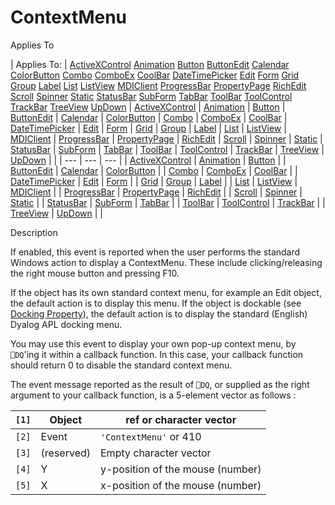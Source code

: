 




<h1 class="heading"><span class="name">ContextMenu</span></h1>

Applies To

| Applies To: | [ActiveXControl](../a-z/activexcontrol.md) [Animation](../a-z/animation.md) [Button](../a-z/button.md) [ButtonEdit](../a-z/buttonedit.md) [Calendar](../a-z/calendar.md) [ColorButton](../a-z/colorbutton.md) [Combo](../a-z/combo.md) [ComboEx](../a-z/comboex.md) [CoolBar](../a-z/coolbar.md) [DateTimePicker](../a-z/datetimepicker.md) [Edit](../a-z/edit.md) [Form](../a-z/form.md) [Grid](../a-z/grid.md) [Group](../a-z/group.md) [Label](../a-z/label.md) [List](../a-z/list.md) [ListView](../a-z/listview.md) [MDIClient](../a-z/mdiclient.md) [ProgressBar](../a-z/progressbar.md) [PropertyPage](../a-z/propertypage.md) [RichEdit](../a-z/richedit.md) [Scroll](../a-z/scroll.md) [Spinner](../a-z/spinner.md) [Static](../a-z/static.md) [StatusBar](../a-z/statusbar.md) [SubForm](../a-z/subform.md) [TabBar](../a-z/tabbar.md) [ToolBar](../a-z/toolbar.md) [ToolControl](../a-z/toolcontrol.md) [TrackBar](../a-z/trackbar.md) [TreeView](../a-z/treeview.md) [UpDown](../a-z/updown.md) | [ActiveXControl](../a-z/activexcontrol.md) | [Animation](../a-z/animation.md) | [Button](../a-z/button.md) | [ButtonEdit](../a-z/buttonedit.md) | [Calendar](../a-z/calendar.md) | [ColorButton](../a-z/colorbutton.md) | [Combo](../a-z/combo.md) | [ComboEx](../a-z/comboex.md) | [CoolBar](../a-z/coolbar.md) | [DateTimePicker](../a-z/datetimepicker.md) | [Edit](../a-z/edit.md) | [Form](../a-z/form.md) | [Grid](../a-z/grid.md) | [Group](../a-z/group.md) | [Label](../a-z/label.md) | [List](../a-z/list.md) | [ListView](../a-z/listview.md) | [MDIClient](../a-z/mdiclient.md) | [ProgressBar](../a-z/progressbar.md) | [PropertyPage](../a-z/propertypage.md) | [RichEdit](../a-z/richedit.md) | [Scroll](../a-z/scroll.md) | [Spinner](../a-z/spinner.md) | [Static](../a-z/static.md) | [StatusBar](../a-z/statusbar.md) | [SubForm](../a-z/subform.md) | [TabBar](../a-z/tabbar.md) | [ToolBar](../a-z/toolbar.md) | [ToolControl](../a-z/toolcontrol.md) | [TrackBar](../a-z/trackbar.md) | [TreeView](../a-z/treeview.md) | [UpDown](../a-z/updown.md) |  |
| --- | --- | ---  |
| [ActiveXControl](../a-z/activexcontrol.md) | [Animation](../a-z/animation.md) | [Button](../a-z/button.md) |
| [ButtonEdit](../a-z/buttonedit.md) | [Calendar](../a-z/calendar.md) | [ColorButton](../a-z/colorbutton.md) |
| [Combo](../a-z/combo.md) | [ComboEx](../a-z/comboex.md) | [CoolBar](../a-z/coolbar.md) |
| [DateTimePicker](../a-z/datetimepicker.md) | [Edit](../a-z/edit.md) | [Form](../a-z/form.md) |
| [Grid](../a-z/grid.md) | [Group](../a-z/group.md) | [Label](../a-z/label.md) |
| [List](../a-z/list.md) | [ListView](../a-z/listview.md) | [MDIClient](../a-z/mdiclient.md) |
| [ProgressBar](../a-z/progressbar.md) | [PropertyPage](../a-z/propertypage.md) | [RichEdit](../a-z/richedit.md) |
| [Scroll](../a-z/scroll.md) | [Spinner](../a-z/spinner.md) | [Static](../a-z/static.md) |
| [StatusBar](../a-z/statusbar.md) | [SubForm](../a-z/subform.md) | [TabBar](../a-z/tabbar.md) |
| [ToolBar](../a-z/toolbar.md) | [ToolControl](../a-z/toolcontrol.md) | [TrackBar](../a-z/trackbar.md) |
| [TreeView](../a-z/treeview.md) | [UpDown](../a-z/updown.md) |  |


Description


If enabled, this event is reported when the user performs the standard
Windows action to display a ContextMenu. These include clicking/releasing the
right mouse button and pressing F10.



If the object has its own standard context menu, for example an Edit object,
the default action is to display this menu. If the object is dockable (see [Docking
Property](../a-z/dockable.md)), the default action is to display the standard (English) Dyalog
APL docking menu.


You may use this event to display your own pop-up context menu, by `⎕DQ`'ing
it within a callback function. In this case, your callback function should
return 0 to disable the standard context menu.



The event message reported as the result of `⎕DQ`,
or supplied as the right argument to your callback function, is a 5-element
vector as follows :

| `[1]` | Object | ref or character vector |
| --- | --- | ---  |
| `[2]` | Event | `'ContextMenu'` or 410 |
| `[3]` | (reserved) | Empty character vector |
| `[4]` | Y | y-position of the mouse (number) |
| `[5]` | X | x-position of the mouse (number) |



